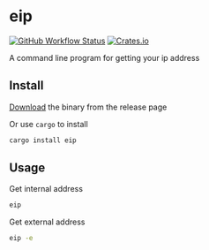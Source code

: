 

# eip

[![GitHub Workflow Status](https://img.shields.io/github/workflow/status/wyhaya/eip/Build?style=flat-square)](https://github.com/wyhaya/eip/actions)
[![Crates.io](https://img.shields.io/crates/v/eip.svg?style=flat-square)](https://crates.io/crates/eip)

A command line program for getting your ip address

## Install

[Download](https://github.com/wyhaya/eip/releases) the binary from the release page

Or use `cargo` to install

```bash
cargo install eip
```

## Usage

Get internal address

```bash
eip
```

Get external address
```bash
eip -e
```
